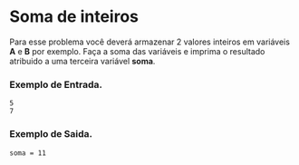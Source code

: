 # Soma de inteiros

Para esse problema você deverá armazenar 2 valores inteiros em variáveis **A** e **B** por exemplo. Faça a soma das variáveis e imprima o resultado atribuido a uma terceira variável **soma**.

### Exemplo de Entrada.

```
5
7
```

### Exemplo de Saida.

```
soma = 11
```
